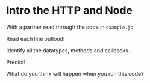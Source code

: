 # Intro the HTTP and Node

With a partner read through the code in `example.js`

Read each line outloud!

Identify all the datatypes, methods and callbacks.

Predict! 

What do you think will happen when you run this code?


